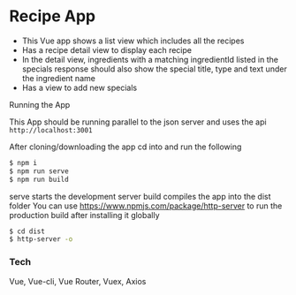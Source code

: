 # Recipe App 

- This Vue app shows a list view which includes all the recipes
- Has a recipe detail view to display each recipe
- In the detail view, ingredients with a matching ingredientId listed in the specials response should also show the special title, type and text under the ingredient name
- Has a view to add new specials

Running the App

This App should be running parallel to the json server and uses the api `http://localhost:3001`

After cloning/downloading the app cd into and run the following

```sh
$ npm i
$ npm run serve 
$ npm run build
```

serve starts the development server
build compiles the app into the dist folder
You can use https://www.npmjs.com/package/http-server to run the production build after installing it globally

```sh
$ cd dist
$ http-server -o
```

### Tech
Vue, Vue-cli, Vue Router, Vuex, Axios

